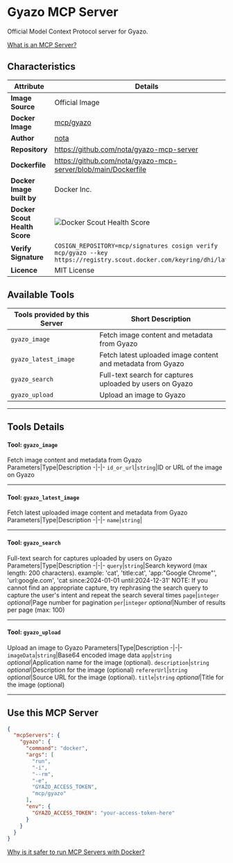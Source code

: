 # Gyazo MCP Server

Official Model Context Protocol server for Gyazo.

[What is an MCP Server?](https://www.anthropic.com/news/model-context-protocol)

## Characteristics
Attribute|Details|
|-|-|
**Image Source**|Official Image
**Docker Image**|[mcp/gyazo](https://hub.docker.com/repository/docker/mcp/gyazo)
**Author**|[nota](https://github.com/nota)
**Repository**|https://github.com/nota/gyazo-mcp-server
**Dockerfile**|https://github.com/nota/gyazo-mcp-server/blob/main/Dockerfile
**Docker Image built by**|Docker Inc.
**Docker Scout Health Score**| ![Docker Scout Health Score](https://api.scout.docker.com/v1/policy/insights/org-image-score/badge/mcp/gyazo)
**Verify Signature**|`COSIGN_REPOSITORY=mcp/signatures cosign verify mcp/gyazo --key https://registry.scout.docker.com/keyring/dhi/latest`
**Licence**|MIT License

## Available Tools
Tools provided by this Server|Short Description
-|-
`gyazo_image`|Fetch image content and metadata from Gyazo|
`gyazo_latest_image`|Fetch latest uploaded image content and metadata from Gyazo|
`gyazo_search`|Full-text search for captures uploaded by users on Gyazo|
`gyazo_upload`|Upload an image to Gyazo|

---
## Tools Details

#### Tool: **`gyazo_image`**
Fetch image content and metadata from Gyazo
Parameters|Type|Description
-|-|-
`id_or_url`|`string`|ID or URL of the image on Gyazo

---
#### Tool: **`gyazo_latest_image`**
Fetch latest uploaded image content and metadata from Gyazo
Parameters|Type|Description
-|-|-
`name`|`string`|

---
#### Tool: **`gyazo_search`**
Full-text search for captures uploaded by users on Gyazo
Parameters|Type|Description
-|-|-
`query`|`string`|Search keyword (max length: 200 characters). example: 'cat', 'title:cat', 'app:"Google Chrome"', 'url:google.com', 'cat since:2024-01-01 until:2024-12-31' NOTE: If you cannot find an appropriate capture, try rephrasing the search query to capture the user's intent and repeat the search several times
`page`|`integer` *optional*|Page number for pagination
`per`|`integer` *optional*|Number of results per page (max: 100)

---
#### Tool: **`gyazo_upload`**
Upload an image to Gyazo
Parameters|Type|Description
-|-|-
`imageData`|`string`|Base64 encoded image data
`app`|`string` *optional*|Application name for the image (optional).
`description`|`string` *optional*|Description for the image (optional)
`refererUrl`|`string` *optional*|Source URL for the image (optional).
`title`|`string` *optional*|Title for the image (optional)

---
## Use this MCP Server

```json
{
  "mcpServers": {
    "gyazo": {
      "command": "docker",
      "args": [
        "run",
        "-i",
        "--rm",
        "-e",
        "GYAZO_ACCESS_TOKEN",
        "mcp/gyazo"
      ],
      "env": {
        "GYAZO_ACCESS_TOKEN": "your-access-token-here"
      }
    }
  }
}
```

[Why is it safer to run MCP Servers with Docker?](https://www.docker.com/blog/the-model-context-protocol-simplifying-building-ai-apps-with-anthropic-claude-desktop-and-docker/)
